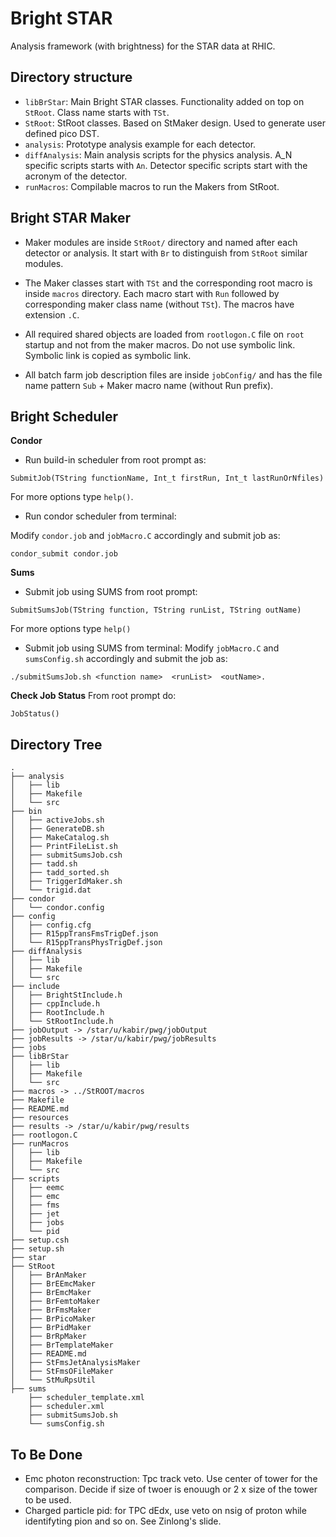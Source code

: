 Bright STAR
============

Analysis framework (with brightness) for the STAR data at RHIC.

Directory structure
--------------------

- `libBrStar`: Main Bright STAR classes. Functionality added on top on `StRoot`. Class name starts with `TSt`.
- `StRoot`: StRoot classes. Based on StMaker design. Used to generate user defined pico DST.
- `analysis`: Prototype analysis example for each detector.
- `diffAnalysis`: Main analysis scripts for the physics analysis. A_N specific scripts starts with `An`. Detector specific scripts start with the acronym of the detector.
- `runMacros`: Compilable macros to run the Makers from StRoot.


Bright STAR Maker
----------------------
- Maker modules are inside `StRoot/` directory and named after each detector or analysis. It start with `Br` to distinguish from `StRoot` similar modules.

- The Maker classes start with `TSt` and the corresponding root macro is inside `macros` directory. Each macro start with `Run` followed by corresponding maker class name (without `TSt`). The macros have extension `.C`.

- All required shared objects are loaded from `rootlogon.C` file on `root` startup and not from the maker macros. Do not use symbolic link. Symbolic link is copied as symbolic link.

- All batch farm job description files are inside `jobConfig/` and has the file name pattern `Sub` + Maker macro name (without Run prefix).


Bright Scheduler
-------------------
**Condor**
- Run build-in scheduler from root prompt as:
```
SubmitJob(TString functionName, Int_t firstRun, Int_t lastRunOrNfiles)
```
For more options type `help()`.

- Run condor scheduler from terminal:

Modify `condor.job` and `jobMacro.C` accordingly and submit job as:
```
condor_submit condor.job
```

**Sums**
- Submit job using SUMS from root prompt:

```
SubmitSumsJob(TString function, TString runList, TString outName)
```
For more options type `help()`

- Submit job using SUMS from terminal:
Modify `jobMacro.C` and `sumsConfig.sh` accordingly and submit the job as:

```
./submitSumsJob.sh <function name>  <runList>  <outName>. 
```

**Check Job Status**
From root prompt do:
```
JobStatus()
```

Directory Tree
------------------
```
.
├── analysis
│   ├── lib
│   ├── Makefile
│   └── src
├── bin
│   ├── activeJobs.sh
│   ├── GenerateDB.sh
│   ├── MakeCatalog.sh
│   ├── PrintFileList.sh
│   ├── submitSumsJob.csh
│   ├── tadd.sh
│   ├── tadd_sorted.sh
│   ├── TriggerIdMaker.sh
│   └── trigid.dat
├── condor
│   └── condor.config
├── config
│   ├── config.cfg
│   ├── R15ppTransFmsTrigDef.json
│   └── R15ppTransPhysTrigDef.json
├── diffAnalysis
│   ├── lib
│   ├── Makefile
│   └── src
├── include
│   ├── BrightStInclude.h
│   ├── cppInclude.h
│   ├── RootInclude.h
│   └── StRootInclude.h
├── jobOutput -> /star/u/kabir/pwg/jobOutput
├── jobResults -> /star/u/kabir/pwg/jobResults
├── jobs
├── libBrStar
│   ├── lib
│   ├── Makefile
│   └── src
├── macros -> ../StROOT/macros
├── Makefile
├── README.md
├── resources
├── results -> /star/u/kabir/pwg/results
├── rootlogon.C
├── runMacros
│   ├── lib
│   ├── Makefile
│   └── src
├── scripts
│   ├── eemc
│   ├── emc
│   ├── fms
│   ├── jet
│   ├── jobs
│   └── pid
├── setup.csh
├── setup.sh
├── star
├── StRoot
│   ├── BrAnMaker
│   ├── BrEEmcMaker
│   ├── BrEmcMaker
│   ├── BrFemtoMaker
│   ├── BrFmsMaker
│   ├── BrPicoMaker
│   ├── BrPidMaker
│   ├── BrRpMaker
│   ├── BrTemplateMaker
│   ├── README.md
│   ├── StFmsJetAnalysisMaker
│   ├── StFmsOFileMaker
│   └── StMuRpsUtil
├── sums
    ├── scheduler_template.xml
    ├── scheduler.xml
    ├── submitSumsJob.sh
    └── sumsConfig.sh
```


To Be Done
-----------

- Emc photon reconstruction: Tpc track veto. Use center of tower for the comparison. Decide if size of twoer is enouugh or 2 x size of the tower to be used.
- Charged particle pid: for TPC dEdx, use veto on nsig of proton while identifyting pion and so on. See Zinlong's slide.
